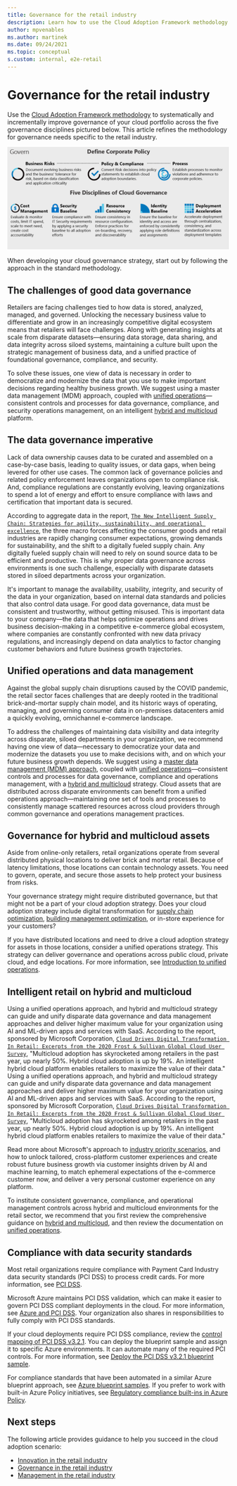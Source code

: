 ```yaml
---
title: Governance for the retail industry
description: Learn how to use the Cloud Adoption Framework methodology to improve governance of your cloud portfolio for the retail industry.
author: mpvenables
ms.author: martinek
ms.date: 09/24/2021
ms.topic: conceptual
s.custom: internal, e2e-retail
---
```


# Governance for the retail industry

Use the [Cloud Adoption Framework methodology](../../govern/index.md) to systematically and incrementally improve governance of your cloud portfolio across the five governance disciplines pictured below. This article refines the methodology for governance needs specific to the retail industry.

![Screenshot of the Cloud Adoption Framework governance model](../../_images/operational-transformation-govern-large.png)

When developing your cloud governance strategy, start out by following the approach in the standard methodology.

## The challenges of good data governance

Retailers are facing challenges tied to how data is stored, analyzed, managed, and governed. Unlocking the necessary business value to differentiate and grow in an increasingly competitive digital ecosystem means that retailers will face challenges. Along with generating insights at scale from disparate datasets—ensuring data storage, data sharing, and data integrity across siloed systems, maintaining a culture built upon the strategic management of business data, and a unified practice of foundational governance, compliance, and security.

To solve these issues, one view of data is necessary in order to democratize and modernize the data that you use to make important decisions regarding healthy business growth. We suggest using a master data management (MDM) approach, coupled with [unified operations](../../scenarios/hybrid/unified-operations.md)—consistent controls and processes for data governance, compliance, and security operations management, on an intelligent [hybrid and multicloud](../../scenarios/hybrid/index.md) platform.  

## The data governance imperative

Lack of data ownership causes data to be curated and assembled on a case-by-case basis, leading to quality issues, or data gaps, when being levered for other use cases. The common lack of governance policies and related policy enforcement leaves organizations open to compliance risk. And, compliance regulations are constantly evolving, leaving organizations to spend a lot of energy and effort to ensure compliance with laws and certification that important data is secured.

According to aggregate data in the report, [`The New Intelligent Supply Chain: Strategies for agility, sustainability, and operational excellence`](https://clouddamcdnprodep.azureedge.net/gdc/gdcSP3mu5/original?ocid=eml_pg213712_gdc_comm_dt&mkt_tok=MTU3LUdRRS0zODIAAAF_tG7MLPUdet-mYf1Y1PD9PfDE134zkWJLqww_-UsO6Qvccaups4t-fFzNFFq3iufQVu2EkvPbeFwvepmGnxOpEAU22nXVpMvygIexrERAEFImtF-gZPCkLg), the three macro forces affecting the consumer goods and retail industries are rapidly changing consumer expectations, growing demands for sustainability, and the shift to a digitally fueled supply chain. Any digitally fueled supply chain will need to rely on sound source data to be efficient and productive. This is why proper data governance across environments is one such challenge, especially with disparate datasets stored in siloed departments across your organization.

It's important to manage the availability, usability, integrity, and security of the data in your organization, based on internal data standards and policies that also control data usage. For good data governance, data must be consistent and trustworthy, without getting misused. This is important data to your company—the data that helps optimize operations and drives business decision-making in a competitive e-commerce global ecosystem, where companies are constantly confronted with new data privacy regulations, and increasingly depend on data analytics to factor changing customer behaviors and future business growth trajectories.

## Unified operations and data management

Against the global supply chain disruptions caused by the COVID pandemic, the retail sector faces challenges that are deeply rooted in the traditional brick-and-mortar supply chain model, and its historic ways of operating, managing, and governing consumer data in on-premises datacenters amid a quickly evolving, omnichannel e-commerce landscape.

To address the challenges of maintaining data visibility and data integrity across disparate, siloed departments in your organization, we recommend having one view of data—necessary to democratize your data and modernize the datasets you use to make decisions with, and on which your future business growth depends. We suggest using a [master data management (MDM) approach](../../industry/retail/industry-priority-scenarios.md), coupled with [unified operations](../../scenarios/hybrid/unified-operations.md)—consistent controls and processes for data governance, compliance and operations management, with a [hybrid and multicloud](../../scenarios/hybrid/index.md) strategy. Cloud assets that are distributed across disparate environments can benefit from a unified operations approach—maintaining one set of tools and processes to consistently manage scattered resources across cloud providers through common governance and operations management practices.

## Governance for hybrid and multicloud assets

Aside from online-only retailers, retail organizations operate from several distributed physical locations to deliver brick and mortar retail. Because of latency limitations, those locations can contain technology assets. You need to govern, operate, and secure those assets to help protect your business from risks.

Your governance strategy might require distributed governance, but that might not be a part of your cloud adoption strategy. Does your cloud adoption strategy include digital transformation for [supply chain optimization](./retail-supply-chain-optimization.md), [building management optimization](./retail-building-management-optimization.md), or in-store experience for your customers?

If you have distributed locations and need to drive a cloud adoption strategy for assets in those locations, consider a unified operations strategy. This strategy can deliver governance and operations across public cloud, private cloud, and edge locations. For more information, see [Introduction to unified operations](../../scenarios/hybrid/unified-operations.md).

## Intelligent retail on hybrid and multicloud

Using a unified operations approach, and hybrid and multicloud strategy can guide and unify disparate data governance and data management approaches and deliver higher maximum value for your organization using AI and ML-driven apps and services with SaaS. According to the report, sponsored by Microsoft Corporation, [`Cloud Drives Digital Transformation In Retail: Excerpts from the 2020 Frost & Sullivan Global Cloud User Survey`](https://store.frost.com/cloud-drives-digital-transformation-in-retail.html), "Multicloud adoption has skyrocketed among retailers in the past year, up nearly 50%. Hybrid cloud adoption is up by 19%. An intelligent hybrid cloud platform enables retailers to maximize the value of their data."
Using a unified operations approach, and hybrid and multicloud strategy can guide and unify disparate data governance and data management approaches and deliver higher maximum value for your organization using AI and ML-driven apps and services with SaaS. According to the report, sponsored by Microsoft Corporation, [`Cloud Drives Digital Transformation In Retail: Excerpts from the 2020 Frost & Sullivan Global Cloud User Survey`](https://store.frost.com/cloud-drives-digital-transformation-in-retail.html), "Multicloud adoption has skyrocketed among retailers in the past year, up nearly 50%. Hybrid cloud adoption is up by 19%. An intelligent hybrid cloud platform enables retailers to maximize the value of their data."

Read more about Microsoft's approach to [industry priority scenarios](../../industry/retail/industry-priority-scenarios.md), and how to unlock tailored, cross-platform customer experiences and create robust future business growth via customer insights driven by AI and machine learning, to match ephemeral expectations of the e-commerce customer now, and deliver a very personal customer experience on any platform.

To institute consistent governance, compliance, and operational management controls across hybrid and multicloud environments for the retail sector, we recommend that you first review the comprehensive guidance on [hybrid and multicloud](../../scenarios/hybrid/index.md), and then review the documentation on [unified operations](../../scenarios/hybrid/unified-operations.md).

## Compliance with data security standards

Most retail organizations require compliance with Payment Card Industry data security standards (PCI DSS) to process credit cards. For more information, see [PCI DSS](/azure/compliance/offerings/offering-pci-dss).

Microsoft Azure maintains PCI DSS validation, which can make it easier to govern PCI DSS compliant deployments in the cloud. For more information, see [Azure and PCI DSS](/azure/compliance/offerings/offering-pci-dss#azure-and-pci-dss). Your organization also shares in responsibilities to fully comply with PCI DSS standards.

If your cloud deployments require PCI DSS compliance, review the [control mapping of PCI DSS v3.2.1](/azure/governance/blueprints/samples/pci-dss-3.2.1/control-mapping). You can deploy the blueprint sample and assign it to specific Azure environments. It can automate many of the required PCI controls. For more information, see [Deploy the PCI DSS v3.2.1 blueprint sample](/azure/governance/blueprints/samples/pci-dss-3.2.1/deploy).

For compliance standards that have been automated in a similar Azure blueprint approach, see [Azure blueprint samples](/azure/governance/blueprints/samples/). If you prefer to work with built-in Azure Policy initiatives, see [Regulatory compliance built-ins in Azure Policy](/azure/governance/policy/samples/iso-27001).

## Next steps

The following article provides guidance to help you succeed in the cloud adoption scenario:

- [Innovation in the retail industry](./innovate.md)
- [Governance in the retail industry](./govern.md)
- [Management in the retail industry](./manage.md)
